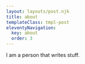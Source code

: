 ```yaml
---
layout: layouts/post.njk
title: about
templateClass: tmpl-post
eleventyNavigation:
  key: about
  order: 3
---
```


I am a person that writes stuff.
